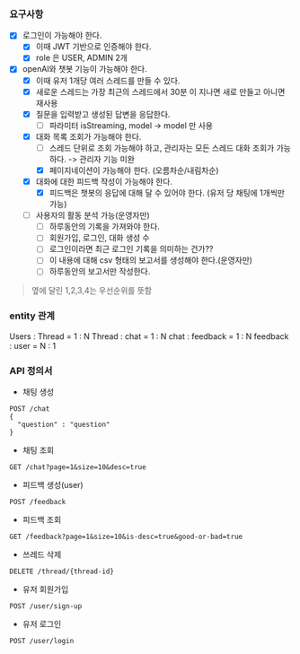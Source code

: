 ### 요구사항

- [x] 로그인이 가능해야 한다. 
  - [x] 이때 JWT 기반으로 인증해야 한다.
  - [x] role 은 USER, ADMIN 2개
- [x] openAI와 챗봇 기능이 가능해야 한다. 
  - [x] 이때 유저 1개당 여러 스레드를 만들 수 있다. 
  - [x] 새로운 스레드는 가장 최근의 스레드에서 30분 이 지나면 새로 만들고 아니면 재사용
  - [x] 질문을 입력받고 생성된 답변을 응답한다. 
    - [ ] 파라미터 isStreaming, model -> model 만 사용
  - [x] 대화 목록 조회가 가능해야 한다.  
    - [ ] 스레드 단위로 조회 가능해야 하고, 관리자는 모든 스레드 대화 조회가 가능하다. -> 관리자 기능 미완
    - [x] 페이지네이션이 가능해야 한다. (오름차순/내림차순)
  - [x] 대화에 대한 피드백 작성이 가능해야 한다. 
    - [x] 피드백은 챗봇의 응답에 대해 달 수 있어야 한다. (유저 당 채팅에 1개씩만 가능)
  - [ ] 사용자의 활동 분석 가능(운영자만) 
    - [ ] 하루동안의 기록을 가져와야 한다.
    - [ ] 회원가입, 로그인, 대화 생성 수
    - [ ] 로그인이라면 최근 로그인 기록을 의미하는 건가??
    - [ ] 이 내용에 대해 csv 형태의 보고서를 생성해야 한다.(운영자만)
    - [ ] 하루동안의 보고서만 작성한다.

> 옆에 달린 1,2,3,4는 우선순위를 뜻함


### entity 관계

Users : Thread = 1 : N
Thread : chat = 1 : N
chat : feedback = 1 : N
feedback : user = N : 1

### API 정의서

* 채팅 생성

```
POST /chat
{
  "question" : "question"
}
```

* 채팅 조회
```
GET /chat?page=1&size=10&desc=true

```

* 피드백 생성(user)
```
POST /feedback
```

* 피드백 조회
```text
GET /feedback?page=1&size=10&is-desc=true&good-or-bad=true
```

* 쓰레드 삭제
```
DELETE /thread/{thread-id}
```

* 유저 회원가입
```text
POST /user/sign-up
```
* 유저 로그인
```text
POST /user/login
```